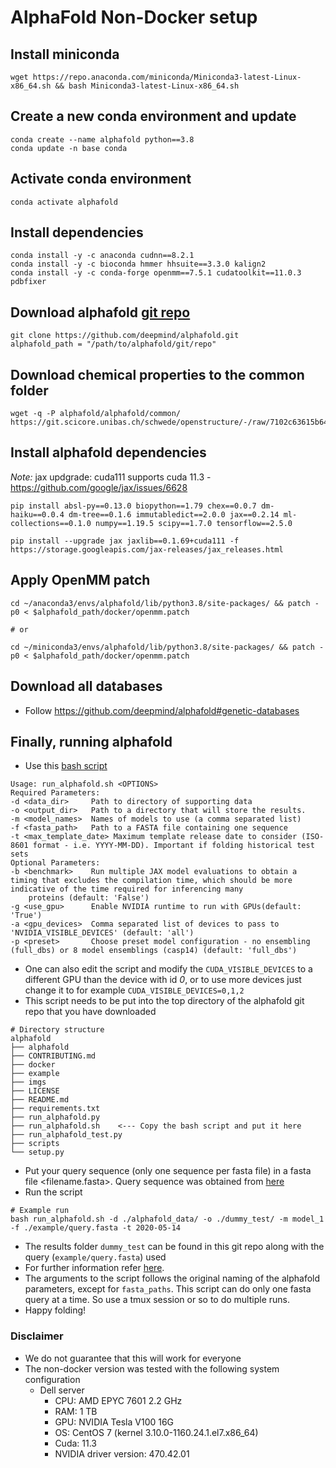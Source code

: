 # AlphaFold Non-Docker setup

## Install miniconda

```
wget https://repo.anaconda.com/miniconda/Miniconda3-latest-Linux-x86_64.sh && bash Miniconda3-latest-Linux-x86_64.sh
```

## Create a new conda environment and update

```
conda create --name alphafold python==3.8
conda update -n base conda
```

## Activate conda environment

```
conda activate alphafold
```

## Install dependencies

```
conda install -y -c anaconda cudnn==8.2.1
conda install -y -c bioconda hmmer hhsuite==3.3.0 kalign2
conda install -y -c conda-forge openmm==7.5.1 cudatoolkit==11.0.3 pdbfixer
```

## Download alphafold [git repo](https://github.com/deepmind/alphafold.git)

```
git clone https://github.com/deepmind/alphafold.git
alphafold_path = "/path/to/alphafold/git/repo"
```

## Download chemical properties to the common folder

```
wget -q -P alphafold/alphafold/common/ https://git.scicore.unibas.ch/schwede/openstructure/-/raw/7102c63615b64735c4941278d92b554ec94415f8/modules/mol/alg/src/stereo_chemical_props.txt
```

## Install alphafold dependencies

_Note:_ jax updgrade: cuda111 supports cuda 11.3 - https://github.com/google/jax/issues/6628

```
pip install absl-py==0.13.0 biopython==1.79 chex==0.0.7 dm-haiku==0.0.4 dm-tree==0.1.6 immutabledict==2.0.0 jax==0.2.14 ml-collections==0.1.0 numpy==1.19.5 scipy==1.7.0 tensorflow==2.5.0

pip install --upgrade jax jaxlib==0.1.69+cuda111 -f https://storage.googleapis.com/jax-releases/jax_releases.html
```

## Apply OpenMM patch

```
cd ~/anaconda3/envs/alphafold/lib/python3.8/site-packages/ && patch -p0 < $alphafold_path/docker/openmm.patch

# or

cd ~/miniconda3/envs/alphafold/lib/python3.8/site-packages/ && patch -p0 < $alphafold_path/docker/openmm.patch
```

## Download all databases

- Follow https://github.com/deepmind/alphafold#genetic-databases

## Finally, running alphafold

- Use this [bash script](https://github.com/kalininalab/alphafold_non_docker/blob/main/run_alphafold.sh)

```
Usage: run_alphafold.sh <OPTIONS>
Required Parameters:
-d <data_dir>     Path to directory of supporting data
-o <output_dir>   Path to a directory that will store the results.
-m <model_names>  Names of models to use (a comma separated list)
-f <fasta_path>   Path to a FASTA file containing one sequence
-t <max_template_date> Maximum template release date to consider (ISO-8601 format - i.e. YYYY-MM-DD). Important if folding historical test sets
Optional Parameters:
-b <benchmark>    Run multiple JAX model evaluations to obtain a timing that excludes the compilation time, which should be more indicative of the time required for inferencing many
    proteins (default: 'False')
-g <use_gpu>      Enable NVIDIA runtime to run with GPUs(default: 'True')
-a <gpu_devices>  Comma separated list of devices to pass to 'NVIDIA_VISIBLE_DEVICES' (default: 'all')
-p <preset>       Choose preset model configuration - no ensembling (full_dbs) or 8 model ensemblings (casp14) (default: 'full_dbs')
```

- One can also edit the script and modify the `CUDA_VISIBLE_DEVICES` to a different GPU than the device with id _0_, or to use more devices just change it to for example `CUDA_VISIBLE_DEVICES=0,1,2`
- This script needs to be put into the top directory of the alphafold git repo that you have downloaded

```
# Directory structure
alphafold
├── alphafold
├── CONTRIBUTING.md
├── docker
├── example
├── imgs
├── LICENSE
├── README.md
├── requirements.txt
├── run_alphafold.py
├── run_alphafold.sh    <--- Copy the bash script and put it here
├── run_alphafold_test.py
├── scripts
└── setup.py
```

- Put your query sequence (only one sequence per fasta file) in a fasta file <filename.fasta>. Query sequence was obtained from [here](https://colab.research.google.com/drive/1qWO6ArwDMeba1Nl57kk_cQ8aorJ76N6x)
- Run the script

```
# Example run
bash run_alphafold.sh -d ./alphafold_data/ -o ./dummy_test/ -m model_1 -f ./example/query.fasta -t 2020-05-14
```

- The results folder `dummy_test` can be found in this git repo along with the query (`example/query.fasta`) used
- For further information refer [here](https://github.com/deepmind/alphafold).
- The arguments to the script follows the original naming of the alphafold parameters, except for `fasta_paths`. This script can do only one fasta query at a time. So use a tmux session or so to do multiple runs.
- Happy folding!

### Disclaimer

- We do not guarantee that this will work for everyone
- The non-docker version was tested with the following system configuration 
    - Dell server
        - CPU: AMD EPYC 7601 2.2 GHz
        - RAM: 1 TB
        - GPU: NVIDIA Tesla V100 16G
        - OS: CentOS 7 (kernel 3.10.0-1160.24.1.el7.x86_64)
        - Cuda: 11.3
        - NVIDIA driver version: 470.42.01
